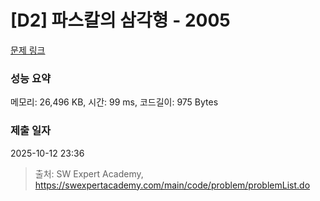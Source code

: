 # [D2] 파스칼의 삼각형 - 2005 

[문제 링크](https://swexpertacademy.com/main/code/problem/problemDetail.do?contestProbId=AV5P0-h6Ak4DFAUq) 

### 성능 요약

메모리: 26,496 KB, 시간: 99 ms, 코드길이: 975 Bytes

### 제출 일자

2025-10-12 23:36



> 출처: SW Expert Academy, https://swexpertacademy.com/main/code/problem/problemList.do